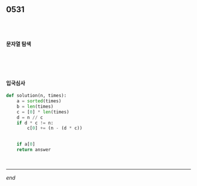 ## 0531

<br>

<br>

#### 문자열 탐색

```python

```

<br>

<br>

#### 입국심사

```python
def solution(n, times):
    a = sorted(times)
    b = len(times)
    c = [0] * len(times)
    d = n // c
    if d * c != n:
        c[0] += (n - (d * c))
    

    if a[0]
    return answer
```

<br>

---

*end*